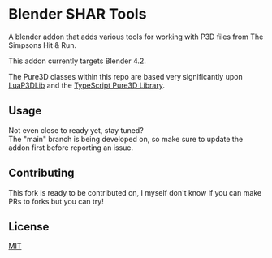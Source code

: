 # Blender SHAR Tools
A blender addon that adds various tools for working with P3D files from The Simpsons Hit & Run. 

This addon currently targets Blender 4.2.

The Pure3D classes within this repo are based very significantly upon [LuaP3DLib](https://github.com/Hampo/LuaP3DLib) and the [TypeScript Pure3D Library](https://github.com/donutteam/npm-pure3d).

## Usage
Not even close to ready yet, stay tuned?\
The "main" branch is being developed on, so make sure to update the addon first before reporting an issue.

## Contributing
This fork is ready to be contributed on, I myself don't know if you can make PRs to forks but you can try!

## License
[MIT](https://github.com/donutteam/blender-shar-tools/blob/main/LICENSE.md)